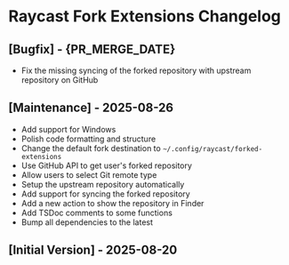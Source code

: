 # Raycast Fork Extensions Changelog

## [Bugfix] - {PR_MERGE_DATE}

- Fix the missing syncing of the forked repository with upstream repository on GitHub

## [Maintenance] - 2025-08-26

- Add support for Windows
- Polish code formatting and structure
- Change the default fork destination to `~/.config/raycast/forked-extensions`
- Use GitHub API to get user's forked repository
- Allow users to select Git remote type
- Setup the upstream repository automatically
- Add support for syncing the forked repository
- Add a new action to show the repository in Finder
- Add TSDoc comments to some functions
- Bump all dependencies to the latest

## [Initial Version] - 2025-08-20
